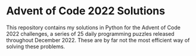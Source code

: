 # Advent of Code 2022 Solutions

This repository contains my solutions in Python for the Advent of Code 2022 challenges, a series of 25 daily programming puzzles released throughout December 2022. These are by far not the most efficient way of solving these problems.

